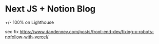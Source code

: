 # Next JS + Notion Blog
+/- 100% on Lighthouse



seo fix
https://www.dandenney.com/posts/front-end-dev/fixing-x-robots-nofollow-with-vercel/